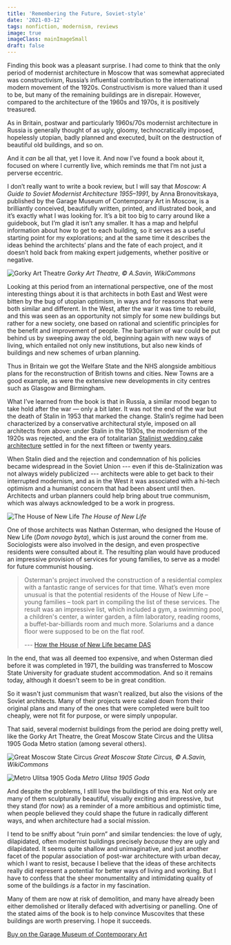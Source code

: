 ```yaml
---
title: 'Remembering the Future, Soviet-style'
date: '2021-03-12'
tags: nonfiction, modernism, reviews
image: true
imageClass: mainImageSmall
draft: false
---
```

Finding this book was a pleasant surprise. I had come to think that the only period of modernist architecture in Moscow that was somewhat appreciated was constructivism, Russia’s influential contribution to the international modern movement of the 1920s. Constructivism is more valued than it used to be, but many of the remaining buildings are in disrepair. However, compared to the architecture of the 1960s and 1970s, it is positively treasured.

As in Britain, postwar and particularly 1960s/70s modernist architecture in Russia is generally thought of as ugly, gloomy, technocratically imposed, hopelessly utopian, badly planned and executed, built on the destruction of beautiful old buildings, and so on.

And it *can* be all that, yet I love it. And now I’ve found a book about it, focused on where I currently live, which reminds me that I’m not just a perverse eccentric.

I don’t really want to write a book review, but I will say that *Moscow: A Guide to Soviet Modernist Architecture 1955–1991*, by Anna Bronovitskaya, published by the Garage Museum of Contemporary Art in Moscow, is a brilliantly conceived, beautifully written, printed, and illustrated book, and it’s exactly what I was looking for. It’s a bit too big to carry around like a guidebook, but I’m glad it isn’t any smaller. It has a map and helpful information about how to get to each building, so it serves as a useful starting point for my explorations; and at the same time it describes the ideas behind the architects’ plans and the fate of each project, and it doesn’t hold back from making expert judgements, whether positive or negative.

![Gorky Art Theatre](/bucket/_Gorky-Art-Theatre-A-Savin-WikiCommons.jpg)
*Gorky Art Theatre, © A.Savin, WikiCommons*

Looking at this period from an international perspective, one of the most interesting things about it is that architects in both East and West were bitten by the bug of utopian optimism, in ways and for reasons that were both similar and different. In the West, after the war it was time to rebuild, and this was seen as an opportunity not simply for some new buildings but rather for a new society, one based on rational and scientific principles for the benefit and improvement of people. The barbarism of war could be put behind us by sweeping away the old, beginning again with new ways of living, which entailed not only new institutions, but also new kinds of buildings and new schemes of urban planning.

Thus in Britain we got the Welfare State and the NHS alongside ambitious plans for the reconstruction of British towns and cities. New Towns are a good example, as were the extensive new developments in city centres such as Glasgow and Birmingham.

What I’ve learned from the book is that in Russia, a similar mood began to take hold after the war — only a bit later. It was not the end of the war but the death of Stalin in 1953 that marked the change. Stalin’s regime had been characterized by a conservative architectural style, imposed on all architects from above: under Stalin in the 1930s, the modernism of the 1920s was rejected, and the era of totalitarian [Stalinist wedding cake architecture](https://en.wikipedia.org/wiki/Stalinist_architecture) settled in for the next fifteen or twenty years.

When Stalin died and the rejection and condemnation of his policies became widespread in the Soviet Union --- even if this de-Stalinization was not always widely publicized --- architects were able to get back to their interrupted modernism, and as in the West it was associated with a hi-tech optimism and a humanist concern that had been absent until then. Architects and urban planners could help bring about true communism, which was always acknowledged to be a work in progress.

![The House of New Life](/bucket/_House-of-New-Life.jpg)
*The House of New Life*

One of those architects was Nathan Osterman, who designed the House of New Life (_Dom novogo byta_), which is just around the corner from me. Sociologists were also involved in the design, and even prospective residents were consulted about it. The resulting plan would have produced an impressive provision of services for young families, to serve as a model for future communist housing.

> Osterman's project involved the construction of a residential complex with a fantastic range of services for that time. What’s even more unusual is that the potential residents of the House of New Life – young families – took part in compiling the list of these services. The result was an impressive list, which included a gym, a swimming pool, a children's center, a winter garden, a film laboratory, reading rooms, a buffet-bar-billiards room and much more. Solariums and a dance floor were supposed to be on the flat roof.
>
> --- [How the House of New Life became DAS](https://dzen.ru/a/YTilfzeuzleQONSG)

In the end, that was all deemed too expensive, and when Osterman died before it was completed in 1971, the building was transferred to Moscow State University for graduate student accommodation. And so it remains today, although it doesn't seem to be in great condition.

So it wasn't just communism that wasn't realized, but also the visions of the Soviet architects. Many of their projects were scaled down from their original plans and many of the ones that were completed were built too cheaply, were not fit for purpose, or were simply unpopular.

That said, several modernist buildings from the period are doing pretty well, like the Gorky Art Theatre, the Great Moscow State Circus and the Ulitsa 1905 Goda Metro station (among several others).

![Great Moscow State Circus](/bucket/great-moscow-state-circus.jpg)
*Great Moscow State Circus, © A.Savin, WikiCommons*

![Metro Ulitsa 1905 Goda](/bucket/metro-ulitsa-1905.jpg)
*Metro Ulitsa 1905 Goda*


And despite the problems, I still love the buildings of this era. Not only are many of them sculpturally beautiful, visually exciting and impressive, but they stand (for now) as a reminder of a more ambitious and optimistic time, when people believed they could shape the future in radically different ways, and when architecture had a social mission.

I tend to be sniffy about “ruin porn” and similar tendencies: the love of ugly, dilapidated, often modernist buildings precisely *because* they are ugly and dilapidated. It seems quite shallow and unimaginative, and just another facet of the popular association of post-war architecture with urban decay, which I want to resist, because I believe that the ideas of these architects really did represent a potential for better ways of living and working. But I have to confess that the sheer monumentality and intimidating quality of some of the buildings *is* a factor in my fascination.

Many of them are now at risk of demolition, and many have already been either demolished or literally defaced with advertising or panelling. One of the stated aims of the book is to help convince Muscovites that these buildings are worth preserving. I hope it succeeds.

[Buy on the Garage Museum of Contemporary Art](https://shop.garagemca.org/en/books/garage-publications/research/moscow-a-guide-to-soviet-modernist-architecture-19551991-1261.html)